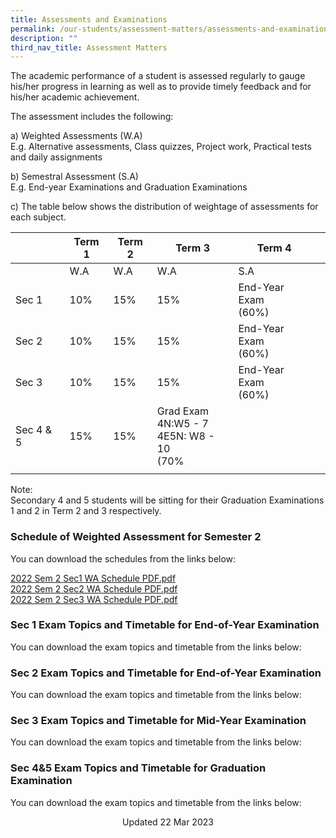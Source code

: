 ```yaml
---
title: Assessments and Examinations
permalink: /our-students/assessment-matters/assessments-and-examinations/
description: ""
third_nav_title: Assessment Matters
---
```

The academic performance of a student is assessed regularly to gauge his/her progress in learning as well as to provide timely feedback and for his/her academic achievement.

The assessment includes the following:

a) Weighted Assessments (W.A) <br>
E.g. Alternative assessments, Class quizzes, Project work, Practical tests and daily assignments

b) Semestral Assessment (S.A) <br>
E.g. End-year Examinations and Graduation Examinations

c) The table below shows the distribution of weightage of assessments for each subject.

| | Term 1 | Term 2 |Term 3  | Term 4 |  | 
|---|---|---|---|---|---|
| | W.A | W.A |  W.A | S.A |
| Sec 1 | 10% | 15% | 15% | End-Year Exam<br>(60%) |
| Sec 2 | 10% | 15% | 15% | End-Year Exam<br>(60%) |
| Sec 3 | 10% | 15% | 15% | End-Year Exam<br>(60%) |
|Sec 4 & 5|15%|15%|Grad Exam<br>4N:W5 - 7<br>4E5N: W8 - 10<br>(70%|
| | | | | | 

Note: <br>
Secondary 4 and 5 students will be sitting for their Graduation Examinations 1 and 2 in Term 2 and 3 respectively.   

### Schedule of Weighted Assessment for Semester 2

You can download the schedules from the links below:  
  
[2022 Sem 2 Sec1 WA Schedule PDF.pdf](/files/2022%20Sem%202%20Sec1%20WA%20Schedule%20PDF.pdf) <br>
[2022 Sem 2 Sec2 WA Schedule PDF.pdf](/files/2022%20Sem%202%20Sec2%20WA%20Schedule%20PDF.pdf) <br>
[2022 Sem 2 Sec3 WA Schedule PDF.pdf](/files/2022%20Sem%202%20Sec3%20WA%20Schedule%20PDF.pdf)

### Sec 1 Exam Topics and Timetable for End-of-Year Examination

You can download the exam topics and timetable from the links below:  
  
### Sec 2 Exam Topics and Timetable for End-of-Year Examination
You can download the exam topics and timetable from the links below:

### Sec 3 Exam Topics and Timetable for Mid-Year Examination

You can download the exam topics and timetable from the links below:  

### Sec 4&5 Exam Topics and Timetable for Graduation Examination

You can download the exam topics and timetable from the links below:  
  


<center> Updated 22 Mar 2023 </center>